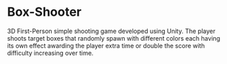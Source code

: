 # Box-Shooter
3D First-Person simple shooting game developed using Unity. The player shoots target boxes that randomly spawn with different colors each having its own effect awarding the player extra time or double the score with difficulty increasing over time.
